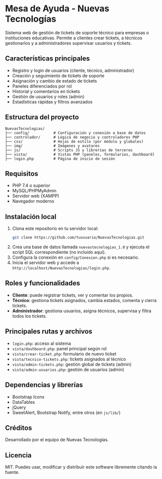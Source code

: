# Mesa de Ayuda - Nuevas Tecnologías

Sistema web de gestión de tickets de soporte técnico para empresas o instituciones educativas. Permite a clientes crear tickets, a técnicos gestionarlos y a administradores supervisar usuarios y tickets.

## Características principales
- Registro y login de usuarios (cliente, técnico, administrador)
- Creación y seguimiento de tickets de soporte
- Asignación y cambio de estado de tickets
- Paneles diferenciados por rol
- Historial y comentarios en tickets
- Gestión de usuarios y roles (admin)
- Estadísticas rápidas y filtros avanzados

## Estructura del proyecto
```
NuevasTecnologias/
├── config/           # Configuración y conexión a base de datos
├── controlador/      # Lógica de negocio y controladores PHP
├── css/              # Hojas de estilo (por módulo y globales)
├── img/              # Imágenes y avatares
├── js/               # Scripts JS y librerías de terceros
├── vista/            # Vistas PHP (paneles, formularios, dashboard)
├── login.php         # Página de inicio de sesión
```

## Requisitos
- PHP 7.4 o superior
- MySQL/PHPMyAdmin
- Servidor web (XAMPP)
- Navegador moderno

## Instalación local
1. Clona este repositorio en tu servidor local:
   ```sh
   git clone https://github.com/tuusuario/NuevasTecnologias.git
   ```
2. Crea una base de datos llamada `nuevastecnologias_1.0` y ejecuta el script SQL correspondiente (no incluido aquí).
3. Configura la conexión en `config/Conexion.php` si es necesario.
4. Inicia el servidor web y accede a `http://localhost/NuevasTecnologias/login.php`.

## Roles y funcionalidades
- **Cliente**: puede registrar tickets, ver y comentar los propios.
- **Técnico**: gestiona tickets asignados, cambia estados, comenta y cierra tickets.
- **Administrador**: gestiona usuarios, asigna técnicos, supervisa y filtra todos los tickets.

## Principales rutas y archivos
- `login.php`: acceso al sistema
- `vista/dashboard.php`: panel principal según rol
- `vista/crear-ticket.php`: formulario de nuevo ticket
- `vista/tecnico-tickets.php`: tickets asignados al técnico
- `vista/admin-tickets.php`: gestión global de tickets (admin)
- `vista/admin-usuarios.php`: gestión de usuarios (admin)

## Dependencias y librerías
- Bootstrap Icons
- DataTables
- jQuery
- SweetAlert, Bootstrap Notify, entre otros (en `js/lib/`)

## Créditos
Desarrollado por el equipo de Nuevas Tecnologías.

## Licencia
MIT. Puedes usar, modificar y distribuir este software libremente citando la fuente.
